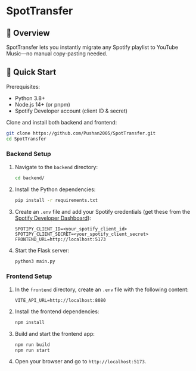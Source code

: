 # SpotTransfer

## 🚀 Overview

SpotTransfer lets you instantly migrate any Spotify playlist to YouTube Music—no manual copy-pasting needed.



## 🎯 Quick Start

Prerequisites:

-   Python 3.8+
-   Node.js 14+ (or pnpm)
-   Spotify Developer account (client ID & secret)

Clone and install both backend and frontend:

```bash
git clone https://github.com/Pushan2005/SpotTransfer.git
cd SpotTransfer
```

### Backend Setup

1. Navigate to the `backend` directory:
    ```bash
    cd backend/
    ```
2. Install the Python dependencies:
    ```bash
    pip install -r requirements.txt
    ```
3. Create an `.env` file and add your Spotify credentials (get these from the [Spotify Developer Dashboard](https://developer.spotify.com/dashboard/)):
    ```env
    SPOTIPY_CLIENT_ID=<your_spotify_client_id>
    SPOTIPY_CLIENT_SECRET=<your_spotify_client_secret>
    FRONTEND_URL=http://localhost:5173
    ```
4. Start the Flask server:
    ```bash
    python3 main.py
    ```

### Frontend Setup

1. In the `frontend` directory, create an `.env` file with the following content:
    ```env
    VITE_API_URL=http://localhost:8080
    ```
2. Install the frontend dependencies:
    ```bash
    npm install
    ```
3. Build and start the frontend app:
    ```bash
    npm run build
    npm run start
    ```
4. Open your browser and go to `http://localhost:5173`.
